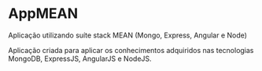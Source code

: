 # AppMEAN
Aplicação utilizando suíte stack MEAN (Mongo, Express, Angular e Node)

Aplicação criada para aplicar os conhecimentos adquiridos nas tecnologias MongoDB, ExpressJS, AngularJS e NodeJS.
